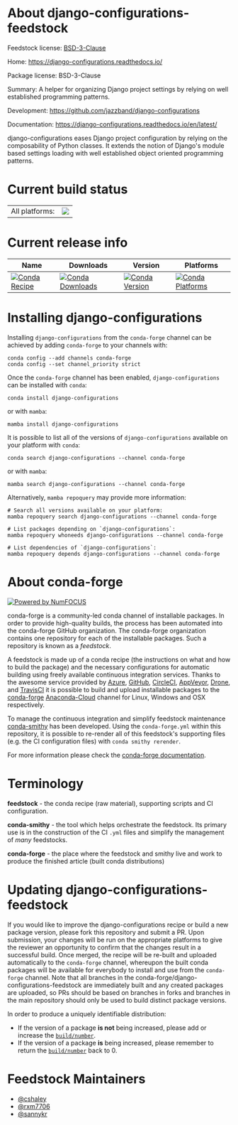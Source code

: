 About django-configurations-feedstock
=====================================

Feedstock license: [BSD-3-Clause](https://github.com/conda-forge/django-configurations-feedstock/blob/main/LICENSE.txt)

Home: https://django-configurations.readthedocs.io/

Package license: BSD-3-Clause

Summary: A helper for organizing Django project settings by relying on well established programming patterns.  

Development: https://github.com/jazzband/django-configurations

Documentation: https://django-configurations.readthedocs.io/en/latest/

django-configurations eases Django project configuration by relying on the composability of Python classes. It extends the notion of Django's module based settings loading with well established object oriented programming patterns.


Current build status
====================


<table><tr><td>All platforms:</td>
    <td>
      <a href="https://dev.azure.com/conda-forge/feedstock-builds/_build/latest?definitionId=2884&branchName=main">
        <img src="https://dev.azure.com/conda-forge/feedstock-builds/_apis/build/status/django-configurations-feedstock?branchName=main">
      </a>
    </td>
  </tr>
</table>

Current release info
====================

| Name | Downloads | Version | Platforms |
| --- | --- | --- | --- |
| [![Conda Recipe](https://img.shields.io/badge/recipe-django--configurations-green.svg)](https://anaconda.org/conda-forge/django-configurations) | [![Conda Downloads](https://img.shields.io/conda/dn/conda-forge/django-configurations.svg)](https://anaconda.org/conda-forge/django-configurations) | [![Conda Version](https://img.shields.io/conda/vn/conda-forge/django-configurations.svg)](https://anaconda.org/conda-forge/django-configurations) | [![Conda Platforms](https://img.shields.io/conda/pn/conda-forge/django-configurations.svg)](https://anaconda.org/conda-forge/django-configurations) |

Installing django-configurations
================================

Installing `django-configurations` from the `conda-forge` channel can be achieved by adding `conda-forge` to your channels with:

```
conda config --add channels conda-forge
conda config --set channel_priority strict
```

Once the `conda-forge` channel has been enabled, `django-configurations` can be installed with `conda`:

```
conda install django-configurations
```

or with `mamba`:

```
mamba install django-configurations
```

It is possible to list all of the versions of `django-configurations` available on your platform with `conda`:

```
conda search django-configurations --channel conda-forge
```

or with `mamba`:

```
mamba search django-configurations --channel conda-forge
```

Alternatively, `mamba repoquery` may provide more information:

```
# Search all versions available on your platform:
mamba repoquery search django-configurations --channel conda-forge

# List packages depending on `django-configurations`:
mamba repoquery whoneeds django-configurations --channel conda-forge

# List dependencies of `django-configurations`:
mamba repoquery depends django-configurations --channel conda-forge
```


About conda-forge
=================

[![Powered by
NumFOCUS](https://img.shields.io/badge/powered%20by-NumFOCUS-orange.svg?style=flat&colorA=E1523D&colorB=007D8A)](https://numfocus.org)

conda-forge is a community-led conda channel of installable packages.
In order to provide high-quality builds, the process has been automated into the
conda-forge GitHub organization. The conda-forge organization contains one repository
for each of the installable packages. Such a repository is known as a *feedstock*.

A feedstock is made up of a conda recipe (the instructions on what and how to build
the package) and the necessary configurations for automatic building using freely
available continuous integration services. Thanks to the awesome service provided by
[Azure](https://azure.microsoft.com/en-us/services/devops/), [GitHub](https://github.com/),
[CircleCI](https://circleci.com/), [AppVeyor](https://www.appveyor.com/),
[Drone](https://cloud.drone.io/welcome), and [TravisCI](https://travis-ci.com/)
it is possible to build and upload installable packages to the
[conda-forge](https://anaconda.org/conda-forge) [Anaconda-Cloud](https://anaconda.org/)
channel for Linux, Windows and OSX respectively.

To manage the continuous integration and simplify feedstock maintenance
[conda-smithy](https://github.com/conda-forge/conda-smithy) has been developed.
Using the ``conda-forge.yml`` within this repository, it is possible to re-render all of
this feedstock's supporting files (e.g. the CI configuration files) with ``conda smithy rerender``.

For more information please check the [conda-forge documentation](https://conda-forge.org/docs/).

Terminology
===========

**feedstock** - the conda recipe (raw material), supporting scripts and CI configuration.

**conda-smithy** - the tool which helps orchestrate the feedstock.
                   Its primary use is in the construction of the CI ``.yml`` files
                   and simplify the management of *many* feedstocks.

**conda-forge** - the place where the feedstock and smithy live and work to
                  produce the finished article (built conda distributions)


Updating django-configurations-feedstock
========================================

If you would like to improve the django-configurations recipe or build a new
package version, please fork this repository and submit a PR. Upon submission,
your changes will be run on the appropriate platforms to give the reviewer an
opportunity to confirm that the changes result in a successful build. Once
merged, the recipe will be re-built and uploaded automatically to the
`conda-forge` channel, whereupon the built conda packages will be available for
everybody to install and use from the `conda-forge` channel.
Note that all branches in the conda-forge/django-configurations-feedstock are
immediately built and any created packages are uploaded, so PRs should be based
on branches in forks and branches in the main repository should only be used to
build distinct package versions.

In order to produce a uniquely identifiable distribution:
 * If the version of a package **is not** being increased, please add or increase
   the [``build/number``](https://docs.conda.io/projects/conda-build/en/latest/resources/define-metadata.html#build-number-and-string).
 * If the version of a package **is** being increased, please remember to return
   the [``build/number``](https://docs.conda.io/projects/conda-build/en/latest/resources/define-metadata.html#build-number-and-string)
   back to 0.

Feedstock Maintainers
=====================

* [@cshaley](https://github.com/cshaley/)
* [@rxm7706](https://github.com/rxm7706/)
* [@sannykr](https://github.com/sannykr/)

